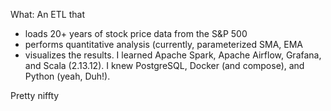 What: An ETL that
- loads 20+ years of stock price data from the S&P 500
- performs quantitative analysis (currently, parameterized SMA, EMA
- visualizes the results.
I learned Apache Spark, Apache Airflow, Grafana, and Scala (2.13.12).
I knew PostgreSQL, Docker (and compose), and Python (yeah, Duh!).

Pretty niffty
